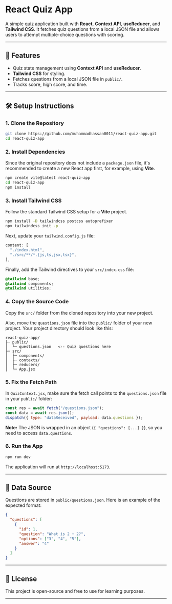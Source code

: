 # React Quiz App

A simple quiz application built with **React**, **Context API**, **useReducer**, and **Tailwind CSS**. It fetches quiz questions from a local JSON file and allows users to attempt multiple-choice questions with scoring.

-----

## 🚀 Features

  - Quiz state management using **Context API** and **useReducer**.
  - **Tailwind CSS** for styling.
  - Fetches questions from a local JSON file in `public/`.
  - Tracks score, high score, and time.

-----

## 🛠 Setup Instructions

### 1\. Clone the Repository

```sh
git clone https://github.com/muhammadhassan0011/react-quiz-app.git
cd react-quiz-app
```

### 2\. Install Dependencies

Since the original repository does not include a `package.json` file, it's recommended to create a new React app first, for example, using **Vite**.

```sh
npm create vite@latest react-quiz-app
cd react-quiz-app
npm install
```

### 3\. Install Tailwind CSS

Follow the standard Tailwind CSS setup for a **Vite** project.

```sh
npm install -D tailwindcss postcss autoprefixer
npx tailwindcss init -p
```

Next, update your `tailwind.config.js` file:

```js
content: [
  "./index.html",
  "./src/**/*.{js,ts,jsx,tsx}",
],
```

Finally, add the Tailwind directives to your `src/index.css` file:

```css
@tailwind base;
@tailwind components;
@tailwind utilities;
```

### 4\. Copy the Source Code

Copy the `src/` folder from the cloned repository into your new project.

Also, move the `questions.json` file into the `public/` folder of your new project. Your project directory should look like this:

```
react-quiz-app/
├─ public/
│  └─ questions.json   <-- Quiz questions here
├─ src/
│  ├─ components/
│  ├─ contexts/
│  ├─ reducers/
│  └─ App.jsx
```

### 5\. Fix the Fetch Path

In `QuizContext.jsx`, make sure the fetch call points to the `questions.json` file in your `public/` folder:

```javascript
const res = await fetch("/questions.json");
const data = await res.json();
dispatch({ type: "dataReceived", payload: data.questions });
```

**Note:** The JSON is wrapped in an object (`{ "questions": [...] }`), so you need to access `data.questions`.

### 6\. Run the App

```sh
npm run dev
```

The application will run at `http://localhost:5173`.

-----

## 📂 Data Source

Questions are stored in `public/questions.json`. Here is an example of the expected format:

```json
{
  "questions": [
    {
      "id": 1,
      "question": "What is 2 + 2?",
      "options": ["3", "4", "5"],
      "answer": "4"
    }
  ]
}
```

-----

## 📜 License

This project is open-source and free to use for learning purposes.

-----
